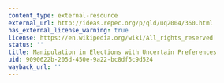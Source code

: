 ```yaml
---
content_type: external-resource
external_url: http://ideas.repec.org/p/qld/uq2004/360.html
has_external_license_warning: true
license: https://en.wikipedia.org/wiki/All_rights_reserved
status: ''
title: Manipulation in Elections with Uncertain Preferences
uid: 9090622b-205d-450e-9a22-bc8df5c9d524
wayback_url: ''
---
```

